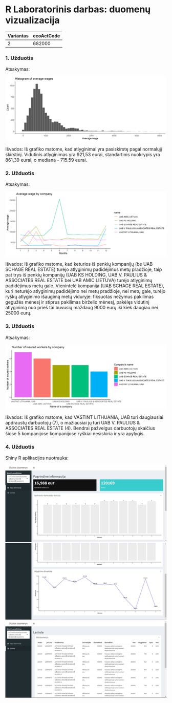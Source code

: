# R Laboratorinis darbas: duomenų vizualizacija

| Variantas    | ecoActCode    |
|------------- | ------------- |
|2             |682000         |

### 1. Užduotis

Atsakymas:

![histograma](img/plot1.png)

Išvados: Iš grafiko matome, kad atlyginimai yra pasiskirstę pagal normalųjį skirstinį. Vidutinis atlyginimas yra 921,53 eurai, standartinis nuokrypis yra 861,39 eurai, o mediana - 715.59 eurai.

### 2. Užduotis

Atsakymas:

![atlyginimai](img/plot2.png)

Išvados: Iš grafiko matome, kad keturios iš penkių kompanijų (be UAB SCHAGE REAL ESTATE) turėjo atlyginimų padidėjimus metų pradžioje, 
taip pat trys iš penkių kompanijų (UAB KS HOLDING, UAB V. PAULIUS & ASSOCIATES REAL ESTATE bei UAB AMIC LIETUVA) turėjo atlyginimų padidėjimus metų gale. Vienintelė kompanija (UAB SCHAGE REAL ESTATE), kuri neturėjo atlyginimų padidėjimo nei metų pradžioje, nei metų gale, 
turėjo ryškų atlyginimo išaugimą metų viduryje: fiksuotas nežymus pakilimas gegužės mėnesį ir stiprus pakilimas birželio mėnesį, pakėlęs vidutinį atlyginimą nuo prieš tai
buvusių maždaug 9000 eurų iki kiek daugiau nei 25000 eurų.


### 3. Užduotis

Atsakymas:

![apdraustieji](img/plot3.png)

Išvados: Iš grafiko matome, kad VASTINT LITHUANIA, UAB turi daugiausiai apdraustų darbuotojų (7), o mažiausiai jų turi UAB V. PAULIUS & ASSOCIATES REAL ESTATE (4). 
Bendrai pažvelgus darbuotojų skaičius šiose 5 kompanijose kompanijose ryškiai nesiskiria ir yra apylygis.


### 4. Užduotis

Shiny R aplikacijos nuotrauka:

![shiny app](img/shiny1.png)
![shiny app1](img/shiny2.png)
![shiny app2](img/shiny3.png)